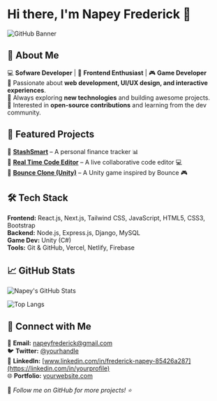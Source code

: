 # Hi there, I'm **Napey Frederick** 👋

![GitHub Banner](https://your-banner-image-url.com)  

## 🚀 About Me

💻 **Sofware Developer** | 🎨 **Frontend Enthusiast** | 🎮 **Game Developer**  
🔹 Passionate about **web development, UI/UX design, and interactive experiences**.  
🔹 Always exploring **new technologies** and building awesome projects.  
🔹 Interested in **open-source contributions** and learning from the dev community.  

## 📌 Featured Projects

🔹 [**StashSmart**](https://github.com/yourusername/stashsmart) – A personal finance tracker 📊  
🔹 [**Real Time Code Editor**](https://github.com/yourusername/real-time-code-editor) – A live collaborative code editor 💻  
🔹 [**Bounce Clone (Unity)**](https://github.com/yourusername/bounce-clone) – A Unity game inspired by Bounce 🎮  

## 🛠️ Tech Stack

**Frontend:** React.js, Next.js, Tailwind CSS, JavaScript, HTML5, CSS3, Bootstrap  
**Backend:** Node.js, Express.js, Django, MySQL  
**Game Dev:** Unity (C#)  
**Tools:** Git & GitHub, Vercel, Netlify, Firebase  

## 📈 GitHub Stats

![Napey's GitHub Stats](https://github-readme-stats.vercel.app/api?username=yourusername&show_icons=true&theme=radical)

![Top Langs](https://github-readme-stats.vercel.app/api/top-langs/?username=yourusername&layout=compact&theme=radical)

## 🤝 Connect with Me

📧 **Email:** [napeyfrederick@gmail.com](mailto:your.email@example.com)  
🐦 **Twitter:** [@yourhandle](https://twitter.com/yourhandle)  
💼 **LinkedIn:** [www.linkedin.com/in/frederick-napey-85426a287](https://linkedin.com/in/yourprofile)  
🌐 **Portfolio:** [yourwebsite.com](https://yourwebsite.com)  

🔔 _Follow me on GitHub for more projects! ⭐_

